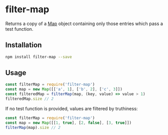 # filter-map

Returns a copy of a [Map](https://developer.mozilla.org/en-US/docs/Web/JavaScript/Reference/Global_Objects/Map) object containing only those entries which pass a test function.

## Installation

```bash
npm install filter-map --save
```

## Usage

```javascript
const filterMap = require('filter-map')
const map = new Map([['a', 1], ['b', 2], ['c', 3]])
const filteredMap = filterMap(map, (key, value) => value > 1)
filteredMap.size // 2
```

If no test function is provided, values are filtered by truthiness:

```javascript
const filterMap = require('filter-map')
const map = new Map([[1, true], [2, false], [3, true]])
filterMap(map).size // 2
```
